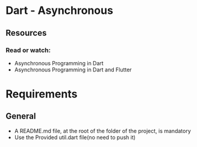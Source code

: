 # Dart - Asynchronous
## Resources
### Read or watch:

- Asynchronous Programming in Dart
- Asynchronous Programming in Dart and Flutter
# Requirements
## General
- A README.md file, at the root of the folder of the project, is mandatory
- Use the Provided util.dart file(no need to push it)
